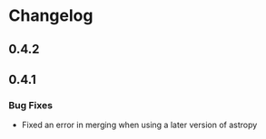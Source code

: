 # Changelog

## 0.4.2

## 0.4.1
### Bug Fixes
- Fixed an error in merging when using a later version of astropy
